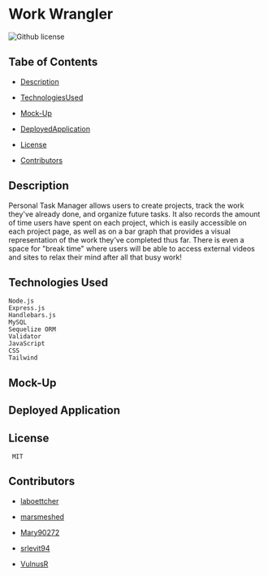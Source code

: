 # Work Wrangler
![Github license](https://img.shields.io/badge/license-MIT-blue.svg)

## Tabe of Contents

* [Description](#description)

* [TechnologiesUsed](#technologies-used)

* [Mock-Up](#mock-up)

* [DeployedApplication](#deployed-application)

* [License](#license)

* [Contributors](#contributors)

## Description

Personal Task Manager allows users to create projects, track the work they've already done, and organize future tasks. It also records the amount of time users have spent on each project, which is easily accessible on each project page, as well as on a bar graph that provides a visual representation of the work they've completed thus far. There is even a space for "break time" where users will be able to access external videos and sites to relax their mind after all that busy work!

## Technologies Used

```
Node.js
Express.js
Handlebars.js
MySQL
Sequelize ORM
Validator
JavaScript
CSS
Tailwind
```

## Mock-Up


## Deployed Application


## License 

```
 MIT
```

## Contributors

* [laboettcher](https://github.com/laboettcher)

* [marsmeshed](https://github.com/marsmeshed)

* [Mary90272](https://github.com/Mary90272)

* [srlevit94](https://github.com/srlevit94)

* [VulnusR](https://github.com/VulnusR)
